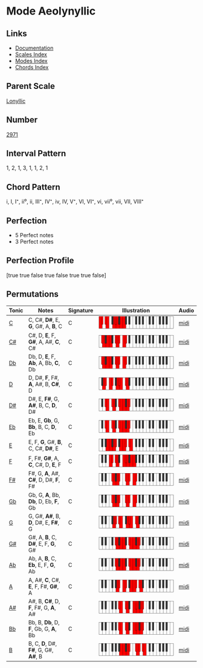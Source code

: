 # Mode Aeolynyllic

## Links

- [Documentation](index.md)
- [Scales Index](Scales.md)
- [Modes Index](Modes.md)
- [Chords Index](Chords.md)

## Parent Scale

[Lonyllic](ScaleLonyllic.md)

## Number

[2971](https://ianring.com/musictheory/scales/2971)

## Interval Pattern

1, 2, 1, 3, 1, 1, 2, 1

## Chord Pattern

i, I, I⁺, ii⁰, ii, III⁺, IV⁺, iv, IV, V⁺, VI, VI⁺, vi, vii⁰, vii, VII, VIII⁺

## Perfection

- 5 Perfect notes
- 3 Perfect notes

## Perfection Profile

[true true false true false true true false]

## Permutations

| Tonic | Notes | Signature | Illustration | Audio |
|-------|-------|-----------|--------------|-------|
| [C](ModeCNaturalAeolynyllic.md) | C, C#, **D#**, E, **G**, G#, A, **B**, C | C | ![CNaturalAeolynyllic](ModeCNaturalAeolynyllic.png) | [midi](https://github.com/edipermadi/music/blob/main/docs/ModeCNaturalAeolynyllic.mid?raw=true) |
| [C#](ModeCSharpAeolynyllic.md) | C#, D, **E**, F, **G#**, A, A#, **C**, C# | C | ![CSharpAeolynyllic](ModeCSharpAeolynyllic.png) | [midi](https://github.com/edipermadi/music/blob/main/docs/ModeCSharpAeolynyllic.mid?raw=true) |
| [Db](ModeDFlatAeolynyllic.md) | Db, D, **E**, F, **Ab**, A, Bb, **C**, Db | C | ![DFlatAeolynyllic](ModeDFlatAeolynyllic.png) | [midi](https://github.com/edipermadi/music/blob/main/docs/ModeDFlatAeolynyllic.mid?raw=true) |
| [D](ModeDNaturalAeolynyllic.md) | D, D#, **F**, F#, **A**, A#, B, **C#**, D | C | ![DNaturalAeolynyllic](ModeDNaturalAeolynyllic.png) | [midi](https://github.com/edipermadi/music/blob/main/docs/ModeDNaturalAeolynyllic.mid?raw=true) |
| [D#](ModeDSharpAeolynyllic.md) | D#, E, **F#**, G, **A#**, B, C, **D**, D# | C | ![DSharpAeolynyllic](ModeDSharpAeolynyllic.png) | [midi](https://github.com/edipermadi/music/blob/main/docs/ModeDSharpAeolynyllic.mid?raw=true) |
| [Eb](ModeEFlatAeolynyllic.md) | Eb, E, **Gb**, G, **Bb**, B, C, **D**, Eb | C | ![EFlatAeolynyllic](ModeEFlatAeolynyllic.png) | [midi](https://github.com/edipermadi/music/blob/main/docs/ModeEFlatAeolynyllic.mid?raw=true) |
| [E](ModeENaturalAeolynyllic.md) | E, F, **G**, G#, **B**, C, C#, **D#**, E | C | ![ENaturalAeolynyllic](ModeENaturalAeolynyllic.png) | [midi](https://github.com/edipermadi/music/blob/main/docs/ModeENaturalAeolynyllic.mid?raw=true) |
| [F](ModeFNaturalAeolynyllic.md) | F, F#, **G#**, A, **C**, C#, D, **E**, F | C | ![FNaturalAeolynyllic](ModeFNaturalAeolynyllic.png) | [midi](https://github.com/edipermadi/music/blob/main/docs/ModeFNaturalAeolynyllic.mid?raw=true) |
| [F#](ModeFSharpAeolynyllic.md) | F#, G, **A**, A#, **C#**, D, D#, **F**, F# | C | ![FSharpAeolynyllic](ModeFSharpAeolynyllic.png) | [midi](https://github.com/edipermadi/music/blob/main/docs/ModeFSharpAeolynyllic.mid?raw=true) |
| [Gb](ModeGFlatAeolynyllic.md) | Gb, G, **A**, Bb, **Db**, D, Eb, **F**, Gb | C | ![GFlatAeolynyllic](ModeGFlatAeolynyllic.png) | [midi](https://github.com/edipermadi/music/blob/main/docs/ModeGFlatAeolynyllic.mid?raw=true) |
| [G](ModeGNaturalAeolynyllic.md) | G, G#, **A#**, B, **D**, D#, E, **F#**, G | C | ![GNaturalAeolynyllic](ModeGNaturalAeolynyllic.png) | [midi](https://github.com/edipermadi/music/blob/main/docs/ModeGNaturalAeolynyllic.mid?raw=true) |
| [G#](ModeGSharpAeolynyllic.md) | G#, A, **B**, C, **D#**, E, F, **G**, G# | C | ![GSharpAeolynyllic](ModeGSharpAeolynyllic.png) | [midi](https://github.com/edipermadi/music/blob/main/docs/ModeGSharpAeolynyllic.mid?raw=true) |
| [Ab](ModeAFlatAeolynyllic.md) | Ab, A, **B**, C, **Eb**, E, F, **G**, Ab | C | ![AFlatAeolynyllic](ModeAFlatAeolynyllic.png) | [midi](https://github.com/edipermadi/music/blob/main/docs/ModeAFlatAeolynyllic.mid?raw=true) |
| [A](ModeANaturalAeolynyllic.md) | A, A#, **C**, C#, **E**, F, F#, **G#**, A | C | ![ANaturalAeolynyllic](ModeANaturalAeolynyllic.png) | [midi](https://github.com/edipermadi/music/blob/main/docs/ModeANaturalAeolynyllic.mid?raw=true) |
| [A#](ModeASharpAeolynyllic.md) | A#, B, **C#**, D, **F**, F#, G, **A**, A# | C | ![ASharpAeolynyllic](ModeASharpAeolynyllic.png) | [midi](https://github.com/edipermadi/music/blob/main/docs/ModeASharpAeolynyllic.mid?raw=true) |
| [Bb](ModeBFlatAeolynyllic.md) | Bb, B, **Db**, D, **F**, Gb, G, **A**, Bb | C | ![BFlatAeolynyllic](ModeBFlatAeolynyllic.png) | [midi](https://github.com/edipermadi/music/blob/main/docs/ModeBFlatAeolynyllic.mid?raw=true) |
| [B](ModeBNaturalAeolynyllic.md) | B, C, **D**, D#, **F#**, G, G#, **A#**, B | C | ![BNaturalAeolynyllic](ModeBNaturalAeolynyllic.png) | [midi](https://github.com/edipermadi/music/blob/main/docs/ModeBNaturalAeolynyllic.mid?raw=true) |
